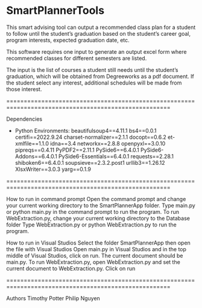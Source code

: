 # SmartPlannerTools

This smart advising tool can output a recommended class plan for a student to follow until the student’s graduation based on the student’s career goal, program interests, expected graduation date, etc. 

This software requires one input to generate an output excel form where recommended classes for different semesters are listed. 

The input is the list of courses a student still needs until the student’s graduation, which will be obtained from Degreeworks as a pdf document. If the student select any interest, additional schedules will be made from those interest.

=====================================================================================================

Dependencies
  * Python Environments:
    beautifulsoup4==4.11.1
    bs4==0.0.1
    certifi==2022.9.24
    charset-normalizer==2.1.1
    docopt==0.6.2
    et-xmlfile==1.1.0
    idna==3.4
    networkx==2.8.8
    openpyxl==3.0.10
    pipreqs==0.4.11
    PyPDF2==2.11.1
    PySide6==6.4.0.1
    PySide6-Addons==6.4.0.1
    PySide6-Essentials==6.4.0.1
    requests==2.28.1
    shiboken6==6.4.0.1
    soupsieve==2.3.2.post1
    urllib3==1.26.12
    XlsxWriter==3.0.3
    yarg==0.1.9
    
=====================================================================================================

How to run in command prompt
Open the command prompt and change your current working directory to the SmartPlannerApp folder. 
Type main.py or python main.py in the command prompt to run the program.
To run WebExtraction.py, change your current working directory to the Database folder
Type WebExtraction.py or python WebExtraction.py to run the program.
  
How to run in Visual Studios
Select the folder SmartPlannerApp then open the file with Visual Studios
  Open main.py in Visual Studios and in the top middle of Visual Studios, click on run. The current document should 
  be main.py.
  To run WebExtraction.py, open WebExtraction.py and set the current document to WebExtraction.py. Click on run
  
=====================================================================================================
  
Authors
  Timothy Potter
  Philip Nguyen

